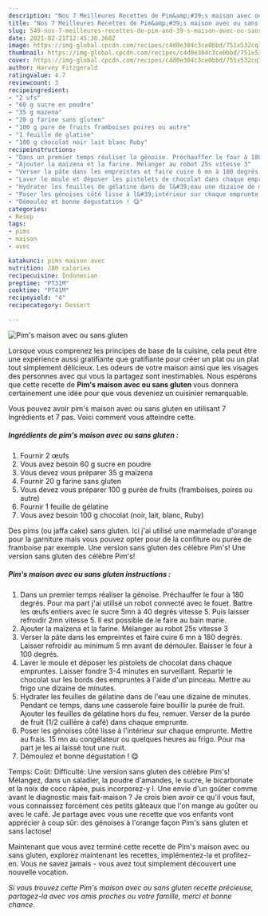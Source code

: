 ```yaml
---
description: "Nos 7 Meilleures Recettes de Pim&amp;#39;s maison avec ou sans gluten"
title: "Nos 7 Meilleures Recettes de Pim&amp;#39;s maison avec ou sans gluten"
slug: 549-nos-7-meilleures-recettes-de-pim-and-39-s-maison-avec-ou-sans-gluten
date: 2021-02-21T12:45:30.368Z
image: https://img-global.cpcdn.com/recipes/c4d0e304c3ce0bbd/751x532cq70/pims-maison-avec-ou-sans-gluten-photo-principale-de-la-recette.jpg
thumbnail: https://img-global.cpcdn.com/recipes/c4d0e304c3ce0bbd/751x532cq70/pims-maison-avec-ou-sans-gluten-photo-principale-de-la-recette.jpg
cover: https://img-global.cpcdn.com/recipes/c4d0e304c3ce0bbd/751x532cq70/pims-maison-avec-ou-sans-gluten-photo-principale-de-la-recette.jpg
author: Harvey Fitzgerald
ratingvalue: 4.7
reviewcount: 3
recipeingredient:
- "2 ufs"
- "60 g sucre en poudre"
- "35 g mazena"
- "20 g farine sans gluten"
- "100 g pure de fruits framboises poires ou autre"
- "1 feuille de glatine"
- "100 g chocolat noir lait blanc Ruby"
recipeinstructions:
- "Dans un premier temps réaliser la génoise. Préchauffer le four à 180 degrés. Pour ma part j&#39;ai utilisé un robot connecté avec le fouet. Battre les œufs entiers avec le sucre 5mn à 40 degrés vitesse 5. Puis laisser refroidir 2mn vitesse 5. Il est possible de le faire au bain marie."
- "Ajouter la maïzena et la farine. Mélanger au robot 25s vitesse 3"
- "Verser la pâte dans les empreintes et faire cuire 6 mn à 180 degrés. Laisser refroidir au minimum 5 mn avant de démouler. Baisser le four à 100 degrés."
- "Laver le moule et déposer les pistolets de chocolat dans chaque empruntes. Laisser fondre 3-4 minutes en surveillant. Repartir le chocolat sur les bords des empruntes à l&#39;aide d&#39;un pinceau. Mettre au frigo une dizaine de minutes."
- "Hydrater les feuilles de gélatine dans de l&#39;eau une dizaine de minutes. Pendant ce temps, dans une casserole faire bouillir la purée de fruit. Ajouter les feuilles de gélatine hors du feu, remuer. Verser de la purée de fruit (1/2 cuillère à café) dans chaque emprunte."
- "Poser les génoises côté lisse à l&#39;intérieur sur chaque emprunte. Mettre au frais. 15 mn au congélateur ou quelques heures au frigo. Pour ma part je les ai laissé tout une nuit."
- "Démoulez et bonne dégustation ! 😋"
categories:
- Resep
tags:
- pims
- maison
- avec

katakunci: pims maison avec 
nutrition: 280 calories
recipecuisine: Indonesian
preptime: "PT31M"
cooktime: "PT41M"
recipeyield: "4"
recipecategory: Dessert

---
```



![Pim&#39;s maison avec ou sans gluten](https://img-global.cpcdn.com/recipes/c4d0e304c3ce0bbd/751x532cq70/pims-maison-avec-ou-sans-gluten-photo-principale-de-la-recette.jpg)

Lorsque vous comprenez les principes de base de la cuisine, cela peut être une expérience aussi gratifiante que gratifiante pour créer un plat ou un plat tout simplement délicieux. Les odeurs de votre maison ainsi que les visages des personnes avec qui vous la partagez sont inestimables. Nous espérons que cette recette de <strong> Pim&#39;s maison avec ou sans gluten </strong> vous donnera certainement une idée pour que vous deveniez un cuisinier remarquable.

<!--inarticleads1-->

Vous pouvez avoir pim&#39;s maison avec ou sans gluten en utilisant 7 Ingrédients et 7 pas. Voici comment vous atteindre cette.

##### Ingrédients de pim&#39;s maison avec ou sans gluten :

1. Fournir 2 œufs
1. Vous avez besoin 60 g sucre en poudre
1. Vous devez vous préparer 35 g maïzena
1. Fournir 20 g farine sans gluten
1. Vous devez vous préparer 100 g purée de fruits (framboises, poires ou autre)
1. Fournir 1 feuille de gélatine
1. Vous avez besoin 100 g chocolat (noir, lait, blanc, Ruby)


Des pims (ou jaffa cake) sans gluten. Ici j&#39;ai utilisé une marmelade d&#39;orange pour la garniture mais vous pouvez opter pour de la confiture ou purée de framboise par exemple. Une version sans gluten des célèbre Pim&#39;s! Une version sans gluten des célèbre Pim&#39;s! 

<!--inarticleads2-->

##### Pim&#39;s maison avec ou sans gluten instructions :

1. Dans un premier temps réaliser la génoise. Préchauffer le four à 180 degrés. Pour ma part j&#39;ai utilisé un robot connecté avec le fouet. Battre les œufs entiers avec le sucre 5mn à 40 degrés vitesse 5. Puis laisser refroidir 2mn vitesse 5. Il est possible de le faire au bain marie.
1. Ajouter la maïzena et la farine. Mélanger au robot 25s vitesse 3
1. Verser la pâte dans les empreintes et faire cuire 6 mn à 180 degrés. Laisser refroidir au minimum 5 mn avant de démouler. Baisser le four à 100 degrés.
1. Laver le moule et déposer les pistolets de chocolat dans chaque empruntes. Laisser fondre 3-4 minutes en surveillant. Repartir le chocolat sur les bords des empruntes à l&#39;aide d&#39;un pinceau. Mettre au frigo une dizaine de minutes.
1. Hydrater les feuilles de gélatine dans de l&#39;eau une dizaine de minutes. Pendant ce temps, dans une casserole faire bouillir la purée de fruit. Ajouter les feuilles de gélatine hors du feu, remuer. Verser de la purée de fruit (1/2 cuillère à café) dans chaque emprunte.
1. Poser les génoises côté lisse à l&#39;intérieur sur chaque emprunte. Mettre au frais. 15 mn au congélateur ou quelques heures au frigo. Pour ma part je les ai laissé tout une nuit.
1. Démoulez et bonne dégustation ! 😋


Temps: Coût: Difficulté: Une version sans gluten des célèbre Pim&#39;s! Mélangez, dans un saladier, la poudre d&#39;amandes, le sucre, le bicarbonate et la noix de coco râpée, puis incorporez-y l. Une envie d&#39;un goûter comme avant le diagnostic mais fait-maison ? Je crois bien avoir ce qu&#39;il vous faut, vous connaissez forcément ces petits gâteaux que l&#39;on mange au goûter ou avec le café. Je partage avec vous une recette que vos enfants vont apprécier à coup sûr: des génoises à l&#39;orange façon Pim&#39;s sans gluten et sans lactose! 

<!--inarticleads1-->

<p>
Maintenant que vous avez terminé cette recette de Pim&#39;s maison avec ou sans gluten, explorez maintenant les recettes, implémentez-la et profitez-en. Vous ne savez jamais - vous avez tout simplement découvert une nouvelle vocation.
</p>

<p>
<i>Si vous trouvez cette Pim&#39;s maison avec ou sans gluten recette précieuse, partagez-la avec vos amis proches ou votre famille, merci et bonne chance.</i>
</p>
